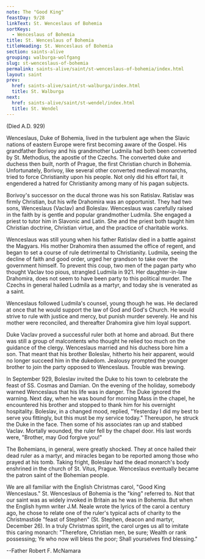 ```yaml
---
note: The "Good King"
feastDay: 9/28
linkText: St. Wenceslaus of Bohemia
sortKeys:
  - Wenceslaus of Bohemia
title: St. Wenceslaus of Bohemia
titleHeading: St. Wenceslaus of Bohemia
section: saints-alive
grouping: walburga-wolfgang
slug: st-wenceslaus-of-bohemia
permalink: saints-alive/saint/st-wenceslaus-of-bohemia/index.html
layout: saint
prev:
  href: saints-alive/saint/st-walburga/index.html
  title: St. Walburga
next:
  href: saints-alive/saint/st-wendel/index.html
  title: St. Wendel
---
```

(Died A.D. 929)

Wenceslaus, Duke of Bohemia, lived in the turbulent age when the Slavic nations of eastern Europe were first becoming aware of the Gospel. His grandfather Borivoy and his grandmother Ludmila had both been converted by St. Methodius, the apostle of the Czechs. The converted duke and duchess then built, north of Prague, the first Christian church in Bohemia. Unfortunately, Borivoy, like several other converted medieval monarchs, tried to force Christianity upon his people. Not only did his effort fail, it engendered a hatred for Christianity among many of his pagan subjects.

Borivoy's successor on the ducal throne was his son Ratislav. Ratislav was firmly Christian, but his wife Drahomira was an opportunist. They had two sons, Wenceslaus (Vaclav) and Boleslav. Wenceslaus was carefully raised in the faith by is gentle and popular grandmother Ludmila. She engaged a priest to tutor him in Slavonic and Latin. She and the priest both taught him Christian doctrine, Christian virtue, and the practice of charitable works.

Wenceslaus was still young when his father Ratislav died in a battle against the Magyars. His mother Drahomira then assumed the office of regent, and began to set a course of rule detrimental to Christianity. Ludmila, seeing the decline of faith and good order, urged her grandson to take over the government himself. To prevent this coup, two men of the pagan party who thought Vaclav too pious, strangled Ludmila in 921. Her daughter-in-law Drahomira, does not seem to have been party to this political murder. The Czechs in general hailed Ludmila as a martyr, and today she is venerated as a saint.

Wenceslaus followed Ludmila's counsel, young though he was. He declared at once that he would support the law of God and God's Church. He would strive to rule with justice and mercy, but punish murder severely. He and his mother were reconciled, and thereafter Drahomira give him loyal support.

Duke Vaclav proved a successful ruler both at home and abroad. But there was still a group of malcontents who thought he relied too much on the guidance of the clergy. Wenceslaus married and his duchess bore him a son. That meant that his brother Boleslav, hitherto his heir apparent, would no longer succeed him in the dukedom. Jealousy prompted the younger brother to join the party opposed to Wenceslaus. Trouble was brewing.

In September 929, Boleslav invited the Duke to his town to celebrate the feast of SS. Cosmas and Damian. On the evening of the holiday, somebody warned Wenceslaus that his life was in danger. The Duke ignored the warning. Next day, when he was bound for morning Mass in the chapel, he encountered his brother and stopped to thank him for his overnight hospitality. Boleslav, in a changed mood, replied, "Yesterday I did my best to serve you fittingly, but this must be my service today." Thereupon, he struck the Duke in the face. Then some of his associates ran up and stabbed Vaclav. Mortally wounded, the ruler fell by the chapel door. His last words were, "Brother, may God forgive you!"

The Bohemians, in general, were greatly shocked. They at once hailed their dead ruler as a martyr, and miracles began to be reported among those who prayed at his tomb. Taking fright, Boleslav had the dead monarch's body enshrined in the church of St. Vitus, Prague. Wenceslaus eventually became the patron saint of the Bohemian people.

We are all familiar with the English Christmas carol, "Good King Wenceslaus." St. Wenceslaus of Bohemia is the "king" referred to. Not that our saint was as widely invoked in Britain as he was in Bohemia. But when the English hymn writer J.M. Neale wrote the lyrics of the carol a century ago, he chose to relate one of the ruler's typical acts of charity to the Christmastide "feast of Stephen" (St. Stephen, deacon and martyr, December 26). In a truly Christmas spirit, the carol urges us all to imitate this caring monarch: "Therefore, Christian men, be sure; Wealth or rank possessing; Ye who now will bless the poor; Shall yourselves find blessing."

\--Father Robert F. McNamara